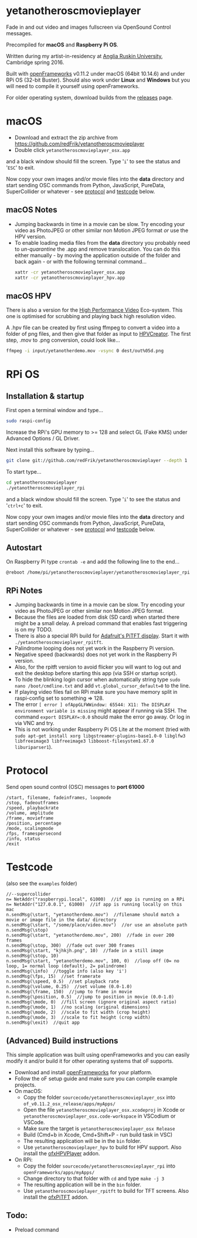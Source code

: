# yetanotheroscmovieplayer
Fade in and out video and images fullscreen via OpenSound Control messages.

Precompiled for **macOS** and **Raspberry Pi OS**.

Written during my artist-in-residency at [Anglia Ruskin University](https://www.anglia.ac.uk/arts-law-and-social-sciences/department-of-music-and-performing-arts), Cambridge spring 2016.

Built with [openFrameworks](https://openframeworks.cc) v0.11.2 under macOS (64bit 10.14.6) and under RPi OS (32-bit Buster).
Should also work under **Linux** and **Windows** but you will need to compile it yourself using openFrameworks.

For older operating system, download builds from the [releases](https://github.com/redFrik/yetanotheroscmovieplayer/releases) page.

# macOS

* Download and extract the zip archive from <https://github.com/redFrik/yetanotheroscmovieplayer>
* Double click `yetanotheroscmovieplayer_osx.app`

and a black window should fill the screen. Type '`i`' to see the status and '`ESC`' to exit.

Now copy your own images and/or movie files into the **data** directory and start sending OSC commands from Python, JavaScript, PureData, SuperCollider or whatever - see [protocol](#protocol) and [testcode](#testcode) below.

macOS Notes
--

* Jumping backwards in time in a movie can be slow. Try encoding your video as PhotoJPEG or other similar non Motion JPEG format _or_ use the HPV version.
* To enable loading media files from the **data** directory you probably need to _un-quarantine_ the .app and remove translocation. You can do this either manually - by moving the application outside of the folder and back again - or with the following terminal command...
  ```bash
  xattr -cr yetanotheroscmovieplayer_osx.app
  xattr -cr yetanotheroscmovieplayer_hpv.app
  ```

macOS HPV
--

There is also a version for the [High Performance Video](https://github.com/vjacob/ofxHPVPlayer) Eco-system. This one is optimised for scrubbing and playing back high resolution video.

A .hpv file can be created by first using ffmpeg to convert a video into a folder of png files, and then give that folder as input to [HPVCreator](https://github.com/HasseltVR/Holo_Toolset/releases). The first step, .mov to .png conversion, could look like...
```bash
ffmpeg -i input/yetanotherdemo.mov -vsync 0 dest/out%05d.png
```

# RPi OS

Installation & startup
--

First open a terminal window and type...

```bash
sudo raspi-config
```

Increase the RPi's GPU memory to >= 128 and select GL (Fake KMS) under Advanced Options / GL Driver.

Next install this software by typing...

```bash
git clone git://github.com/redFrik/yetanotheroscmovieplayer --depth 1
```

To start type...

```bash
cd yetanotheroscmovieplayer
./yetanotheroscmovieplayer_rpi
```

and a black window should fill the screen. Type '`i`' to see the status and '`ctrl+c`' to exit.

Now copy your own images and/or movie files into the **data** directory and start sending OSC commands from Python, JavaScript, PureData, SuperCollider or whatever - see [protocol](#protocol) and [testcode](#testcode) below.

Autostart
--

On Raspberry Pi type `crontab -e` and add the following line to the end...

`@reboot /home/pi/yetanotheroscmovieplayer/yetanotheroscmovieplayer_rpi`

RPi Notes
--

* Jumping backwards in time in a movie can be slow. Try encoding your video as PhotoJPEG or other similar non Motion JPEG format.
* Because the files are loaded from disk (SD card) when started there might be a small delay. A preload command that enables fast triggering is on my TODO.
* There is also a special RPi build for [Adafruit's PiTFT display](https://learn.adafruit.com/adafruit-pitft-3-dot-5-touch-screen-for-raspberry-pi?view=all). Start it with `./yetanotheroscmovieplayer_rpitft`.
* Palindrome looping does not yet work in the Raspberry Pi version.
* Negative speed (backwards) does not yet work in the Raspberry Pi version.
* Also, for the rpitft version to avoid flicker you will want to log out and exit the desktop before starting this app (via SSH or startup script).
* To hide the blinking login cursor when automatically string type `sudo nano /boot/cmdline.txt` and add `vt.global_cursor_default=0` to the line.
* If playing video files fail on RPi make sure you have memory split in raspi-config set to something => 128.
* The error `[ error ] ofAppGLFWWindow: 65544: X11: The DISPLAY environment variable is missing` might appear if running via SSH. The command `export DISPLAY=:0.0` should make the error go away. Or log in via VNC and try.
* This is not working under Raspberry Pi OS Lite at the moment (tried with `sudo apt-get install xorg libgstreamer-plugins-base1.0-0 libglfw3 libfreeimage3 libfreeimage3 libboost-filesystem1.67.0 liburiparser1`).

# Protocol

Send open sound control (OSC) messages to **port 61000**

```
/start, filename, fadeinframes, loopmode
/stop, fadeoutframes
/speed, playbackrate
/volume, amplitude
/frame, movieframe
/position, percentage
/mode, scalingmode
/fps, framespersecond
/info, status
/exit
```

# Testcode

(also see the `examples` folder)

```supercollider
//--supercollider
n= NetAddr("raspberrypi.local", 61000)  //if app is running on a RPi
n= NetAddr("127.0.0.1", 61000)  //if app is running locally on this mac
n.sendMsg(\start, "yetanotherdemo.mov")  //filename should match a movie or image file in the data/ directory
n.sendMsg(\start, "/some/place/video.mov")  //or use an absolute path
n.sendMsg(\stop)
n.sendMsg(\start, "yetanotherdemo.mov", 200)  //fade in over 200 frames
n.sendMsg(\stop, 300)  //fade out over 300 frames
n.sendMsg(\start, "kjhkjh.png", 10)  //fade in a still image
n.sendMsg(\stop, 10)
n.sendMsg(\start, "yetanotherdemo.mov", 100, 0)  //loop off (0= no loop, 1= normal loop (default), 2= palindrome)
n.sendMsg(\info)  //toggle info (also key 'i')
n.sendMsg(\fps, 15)  //set framerate
n.sendMsg(\speed, 0.5)  //set playback rate
n.sendMsg(\volume, 0.25)  //set volume (0.0-1.0)
n.sendMsg(\frame, 150)  //jump to frame in movie
n.sendMsg(\position, 0.5)  //jump to position in movie (0.0-1.0)
n.sendMsg(\mode, 0)  //fill screen (ignore original aspect ratio)
n.sendMsg(\mode, 1)  //no scaling (original dimensions)
n.sendMsg(\mode, 2)  //scale to fit width (crop height)
n.sendMsg(\mode, 3)  //scale to fit height (crop width)
n.sendMsg(\exit)  //quit app
```

(Advanced) Build instructions
--

This simple application was built using openFrameworks and you can easily modify it and/or build it for other operating systems that oF supports.

* Download and install [openFrameworks](https://openframeworks.cc/download/) for your platform.
* Follow the oF setup guide and make sure you can compile example projects.
* On macOS:
  * Copy the folder `sourcecode/yetanotheroscmovieplayer_osx` into `of_v0.11.2_osx_release/apps/myApps/`
  * Open the file `yetanotheroscmovieplayer_osx.xcodeproj` in Xcode or `yetanotheroscmovieplayer_osx.code-workspace` in VSCodium or VSCode.
  * Make sure the target is `yetanotheroscmovieplayer_osx Release`
  * Build (Cmd+b in Xcode, Cmd+Shift+P - run build task in VSC)
  * The resulting application will be in the `bin` folder.
  * Use `yetanotheroscmovieplayer_hpv` to build for HPV support. Also install the [ofxHPVPlayer](https://github.com/vjacob/ofxHPVPlayer) addon.
* On RPi:
  * Copy the folder `sourcecode/yetanotheroscmovieplayer_rpi` into `openFrameworks/apps/myApps/`
  * Change directory to that folder with `cd` and type `make -j 3`
  * The resulting application will be in the `bin` folder.
  * Use `yetanotheroscmovieplayer_rpitft` to build for TFT screens. Also install the [ofxPiTFT](https://github.com/patriciogonzalezvivo/ofxPiTFT) addon.

Todo:
--
* Preload command
